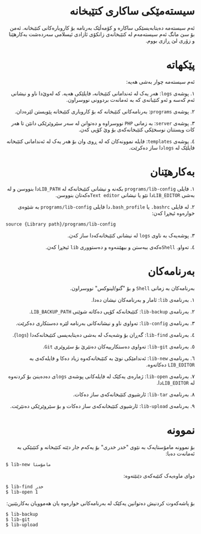 <div dir=rtl align=right>

# سیستەمێکی ساکاری کتێبخانە
ئەم سیستەمە دەیتابەیسێکی ساکارە و کۆمەڵێک بەرنامە بۆ کاروبارەکانی
کتێبخانە. ئەمن بۆ سێ مانگ ئەم سیستەمەم لە کتێبخانەی زانکۆی ئازادی
ئیسلامی سەردەشت بەکارهێنا و زۆری لێ ڕازی بووم.

# پێکهاتە
ئەم سیستەمە چوار بەشی هەیە:

١. پوشەی `logs`: هەر یەک لە ئەندامانی کتێبخانە، فایلێکی هەیە. کە
لەوێ‌دا ناو و نیشانی ئەم کەسە و ئەو کتێبانەی کە بە ئەمانەت بردوونی
نووسراون.

٢. پوشەی `programs`: بەرنامەکانی کتێبخانە کە بۆ کاروباری کتێبخانە
پێویستن لێرەدان.

٣. پوشەی `server`: بە زمانی `PHP` نووسراوە و دەتوانن لە سەر سێروێرێکی
دانێن تا هەر کات ویستتان نوسخێکی کتێبخانەکەی بۆ وێ کۆپی کەن.

٤. پوشەی `templates`: فایلە نموونەکان کە لە ڕوی وان بۆ هەر یەک لە
ئەندامانی کتێبخانە فایلێک لە `logs`دا ساز دەکرێت.

# بەکارهێنان
١. فایلی `programs/lib-config` بکەنە و نیشانی کتێبخانەکە لە
`LIB_PATH`دا بنووسن و لە بەشی `LIB_EDITOR`دا نێو یا نیشانی `Text
editor`ەکەتان بنووسن.

٢. لە فایلی `bashrc.` یا `bash_profile.`دا فایلی `programs/lib-config`
بە شێوەی خوارەوە ئیجڕا کەن:

<div dir=ltr align=left>

```
source {Library path}/programs/lib-config
```

</div>

٣. پوشەیەک بە ناوی `logs` لە نیشانی کتێبخانەکەدا ساز کەن.

٤. تەواو. `Shell`ەکەی ببەستن و بیهێننەوە و دەستووری `lib` ئیجڕا کەن.

# بەرنامەکان
بەرنامەکان بە زمانی `Shell` و بۆ "گنو/لینوکس" نووسراون.

١. بەرنامەی `lib`: ئامار و بەرنامەکان نیشان دەدا.

٢. بەرنامەی `lib-backup`: کتێبخانەکە کۆپی دەکاتە شوێنی
`LIB_BACKUP_PATH`.

٣. بەرنامەی `lib-config`: تەواوی ناو و نیشانەکانی بەرنامە لێرە
دەستکاری دەکرێت.

٤. بەرنامەی `lib-find`: گەڕان بۆ وشەیەک لە بەشی دەیتابەیسی
کتێبخانەکەدا (`logs`).

٥. بەرنامەی `lib-git`: تەواوی دەستکارییەکان دەنێرێ بۆ سێروێری `Git`.

٦. بەرنامەی `lib-new`: ئەندامێکی نوێ بە کتێبخانەکەوە زیاد دەکا و
فایلەکەی بە `LIB_EDITOR` دەکاتەوە.

٧. بەرنامەی `lib-open`: ژمارەی یەکێک لە فایلەکانی پوشەی `logs`ی
دەدەینێ بۆ کردنەوە لە `LIB_EDITOR`دا.

٨. بەرنامەی `lib-tar`: ئارشیوی کتێبخانەکەی ساز دەکات.

٩. بەرنامەی `lib-upload`: ئارشیوی کتێبخانەکەی ساز دەکات و بۆ سێروێرێکی
دەنێرێت.

# نموونە
بۆ نموونە مامۆستایەک بە نێوی "خدر خدری" بۆ یەکەم جار دێتە کتێبخانە و
کتێبێکی بە ئەمانەت دەبا:

<div dir=ltr align=left>

```
$ lib-new مامۆستا
```

</div>

دوای ماوەیەک کتێبەکەی دێنێتەوە:

<div dir=ltr align=left>

```
$ lib-find خدر
$ lib-open 1
```

</div>

بۆ پاشەکەوت کردنیش دەتوانین یەکێک لە بەرنامەکانی خوارەوە یان هەموویان
بەکاربێنین:

<div dir=ltr align=left>

```
$ lib-backup
$ lib-git
$ lib-upload
```

</div>

</div>

